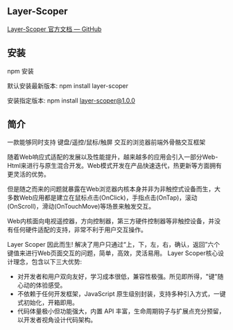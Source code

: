 ## Layer-Scoper

<a href="https://starorbit723.github.io/layer-scoper/" target="_blank" rel="noopener noreferrer">Layer-Scoper 官方文档 — GitHub</a>


## 安装

npm 安装 

默认安装最新版本:   npm install layer-scoper

安装指定版本:   npm install layer-scoper@1.0.0


## 简介

一款能够同时支持 键盘/遥控/鼠标/触屏 交互的浏览器前端外骨骼交互框架

随着Web响应式适配的发展以及性能提升，越来越多的应用会引入一部分Web-Html来进行与原生混合开发。Web模式开发在产品快速迭代，热更新等方面拥有更灵活的优势。

但是随之而来的问题就暴露在Web浏览器内核本身并非为非触控式设备而生，大多数Web应用都是建立在鼠标点击(OnClick)，手指点击(OnTap)，滚动(OnScroll)，滑动(OnTouchMove)等场景来触发交互。

Web内核面向电视遥控器，方向控制器，第三方硬件控制器等非触控设备，并没有任何硬件适配的支持，非常不利于用户交互操作。

Layer Scoper 因此而生! 解决了用户只通过“上，下，左，右，确认，返回”六个键值来进行Web页面交互的问题，简单，高效，灵活易用。 Layer Scoper核心设计理念，包含以下三大优势:

- 对开发者和用户双向友好，学习成本很低，兼容性极强。所见即所得，"键"随心动的体验感受。
- 不依赖于任何开发框架，JavaScript 原生级别封装，支持多种引入方式，一键式初始化，开箱即用。
- 代码体量极小但功能强大，内置 API 丰富，生命周期钩子与扩展点充分预留，以开发者视角设计代码架构。